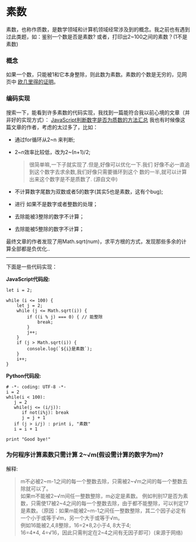 # 素数
素数，也称作质数，是数学领域和计算机领域经常涉及到的概念。我之前也有遇到过此类题，如：鉴别一个数是否是素数? 或者，打印出2\~100之间的素数？(1不是素数)

### 概念
如果一个数，只能被1和它本身整除，则此数为素数。素数的个数是无穷的，见网页中 [欧几里得的证明](https://baike.baidu.com/item/%E8%B4%A8%E6%95%B0/263515?fr=aladdin&fromid=115069&fromtitle=%E7%B4%A0%E6%95%B0)。
###  编码实现
搜索一下，能看到许多素数的代码实现，我找到一篇能符合我以前心境的文章（并非好的实现方式）： [JavaScript判断数字是否为质数的方法汇总](http://www.jb51.net/article/85690.htm)
我也有时候像这篇文章的作者，考虑的太过多了，比如：

* 通过for循环从2\~n 来判断;
* 2\~n效率比较低，改为2\~(n+1)/2;

	> 很简单嘛,一下子就实现了.但是,好像可以优化一下.我们	好像不必一直追到这个数字去求余数,我们好像只需要循环到这个	数的一半,就可以计算出来这个数字是不是质数了.  (源自文中)
* 不计算数字尾数为双数或者5的数字(其实5也是素数，这有个bug);
* 进行 如果不是数字或者整数的处理；
* 去除能被3整除的数字不计算；
* 去除能被5整除的数字不计算；
 
最终文章的作者发现了用Math.sqrt(num)，求平方根的方式，发现那些多余的计算全部都是负优化..

---

下面是一些代码实现：

**JavaScript代码段:**

```
let i = 2;

while (i <= 100) {
	let j = 2;
	while (j <= Math.sqrt(i)) {
		if ((i % j) === 0) { // 能整除 
			break;
		}
		j++;
	}
	if (j > Math.sqrt(i)) {
		console.log(`${i}是素数`);
	}
	i++;
}
```

**Python代码段:**

```
# -*- coding: UTF-8 -*-
i = 2
while(i < 100):
   j = 2
   while(j <= (i/j)):
      if not(i%j): break
      j = j + 1
   if (j > i/j) : print i, "素数"
   i = i + 1
 
print "Good bye!"
```

### 为何程序计算素数只需计算 2~√m(假设需计算的数字为m)?
解释:

> m不必被2\~m-1之间的每一个整数去除，只需被2\~√m之间的每一个整数去除就可以了。    
如果m不能被2\~√m间任一整数整除，m必定是素数。
例如判别17是否为素数，只需使17被2\~4之间的每一个整数去除，由于都不能整除，可以判定17是素数。（原因：如果m能被2\~m-1之间任一整数整除，其二个因子必定有一个小于或等于√m，另一个大于或等于√m。			  
例如16能被2,4,8整除，16=2\*8,2小于4, 8大于4;       
16=4*4, 4=√16，因此只需判定在2~4之间有无因子即可）(来源于网络)



